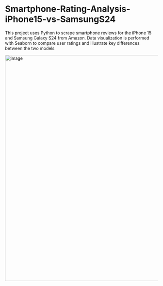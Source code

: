 # Smartphone-Rating-Analysis-iPhone15-vs-SamsungS24
This project uses Python to scrape smartphone reviews for the iPhone 15 and Samsung Galaxy S24 from Amazon. Data visualization is performed with Seaborn to compare user ratings and illustrate key differences between the two models

<img width="743" alt="image" src="https://github.com/anushka-001/Smartphone-Rating-Analysis-iPhone15-vs-SamsungS24/assets/102604676/0a650c06-3f4f-4853-9482-7a39b504020d">
